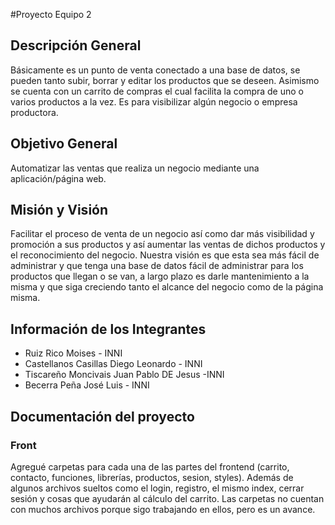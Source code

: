 #Proyecto Equipo 2

## Descripción General

Básicamente es un punto de venta conectado a una base de datos, se pueden tanto subir, borrar y editar los productos que se deseen. Asimismo se cuenta con un carrito de compras el cual facilita la compra de uno o varios productos a la vez. Es para visibilizar algún negocio o empresa productora.

## Objetivo General

Automatizar las ventas que realiza un negocio mediante una aplicación/página web.

## Misión y Visión

Facilitar el proceso de venta de un negocio así como dar más visibilidad y promoción a sus productos y así aumentar las ventas de dichos productos y el reconocimiento del negocio. Nuestra visión es que esta sea más fácil de administrar y que tenga una base de datos fácil de administrar para los productos que llegan o se van, a largo plazo es darle mantenimiento a la misma y que siga creciendo tanto el alcance del negocio como de la página misma.

## Información de los Integrantes

- Ruiz Rico Moises - INNI
- Castellanos Casillas Diego Leonardo - INNI
- Tiscareño Moncivais Juan Pablo DE Jesus -INNI
- Becerra Peña José Luis - INNI

## Documentación del proyecto

### Front
Agregué carpetas para cada una de las partes del frontend (carrito, contacto, funciones, librerías, productos, sesion, styles). Además de algunos archivos sueltos como el login, registro, el mismo index, cerrar sesión y cosas que ayudarán al cálculo del carrito. Las carpetas no cuentan con muchos archivos porque sigo trabajando en ellos, pero es un avance.
